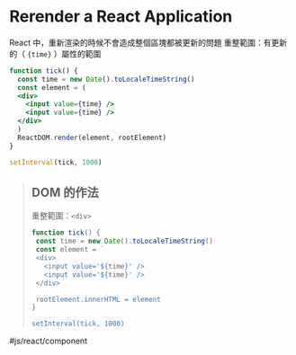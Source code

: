 # Rerender a React Application
React 中，重新渲染的時候不會造成整個區塊都被更新的問題
重整範圍：有更新的（ `{time}` ）屬性的範圍

```jsx
function tick() {
  const time = new Date().toLocaleTimeString()
  const element = (
  <div>
    <input value={time} />
    <input value={time} />
  </div>
  )
  ReactDOM.render(element, rootElement)
}

setInterval(tick, 1000)
```

>## DOM 的作法
>重整範圍：`<div>`
>```jsx
>function tick() {
>  const time = new Date().toLocaleTimeString()
>  const element = `
>  <div>
>    <input value='${time}' />
>    <input value='${time}' />
>  </div>
>
>  rootElement.innerHTML = element
>}
>
>setInterval(tick, 1000)
>```

#js/react/component